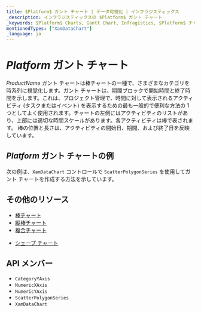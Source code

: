 ```yaml
---
title: $Platform$ ガント チャート | データ可視化 | インフラジスティックス
_description: インフラジスティックスの $Platform$ ガント チャート
_keywords: $Platform$ Charts, Gantt Chart, Infragistics, $Platform$ チャート, ガント チャート, インフラジスティックス
mentionedTypes: ["XamDataChart"]
_language: ja
---
```

# $Platform$ ガント チャート

$ProductName$ ガント チャートは棒チャートの一種で、さまざまなカテゴリを時系列に視覚化します。ガント チャートは、期間ブロックで開始時間と終了時間を示します。これは、プロジェクト管理で、時間に対して表示されるアクティビティ (タスクまたはイベント) を表示するための最も一般的で便利な方法の 1 つとしてよく使用されます。チャートの左側にはアクティビティのリストがあり、上部には適切な時間スケールがあります。各アクティビティは棒で表されます。 棒の位置と長さは、アクティビティの開始日、期間、および終了日を反映しています。


## $Platform$ ガント チャートの例

次の例は、`XamDataChart` コントロールで `ScatterPolygonSeries` を使用してガント チャートを作成する方法を示しています。

<code-view style="height: 600px"
           data-demos-base-url="{environment:dvDemosBaseUrl}"
           iframe-src="{environment:dvDemosBaseUrl}/charts/data-chart-gantt-chart"
           alt="$Platform$ ガント チャートの例" >
</code-view>

<div class="divider--half"></div>

## その他のリソース
- [棒チャート](bar-chart.md)
- [縦棒チャート](column-chart.md)
- [複合チャート](composite-chart.md)
<!-- - [ピラミッド チャート](pyramid-chart.md) -->
- [シェープ チャート](shape-chart.md)

## API メンバー
- `CategoryYAxis`
- `NumericXAxis`
- `NumericYAxis`
- `ScatterPolygonSeries`
- `XamDataChart`
